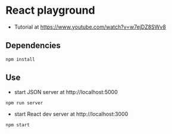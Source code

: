 # React playground

- Tutorial at https://www.youtube.com/watch?v=w7ejDZ8SWv8

## Dependencies

```
npm install
```

## Use

- start JSON server at http://localhost:5000
```
npm run server   
```

- start React dev server at http://localhost:3000
```
npm start
```
